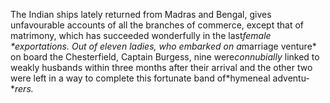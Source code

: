  The Indian ships lately returned from Madras and Bengal, gives unfavourable accounts of all the branches of commerce, except that of matrimony, which has succeeded wonderfully in the last*female **exportations.*  Out of eleven ladies, who embarked on a*marriage venture*  on board the Chesterfield, Captain Burgess, nine were*connubially*  linked to weakly husbands within three months after their arrival and the other two were left in a way to complete this fortunate band of*hymeneal adventu- **rers.*